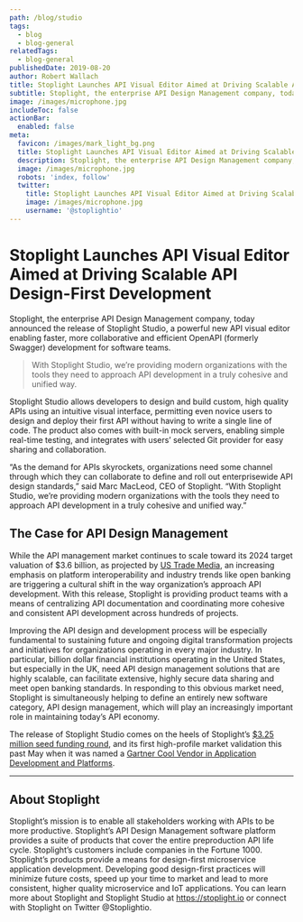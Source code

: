 ```yaml
---
path: /blog/studio
tags:
  - blog
  - blog-general
relatedTags:
  - blog-general
publishedDate: 2019-08-20
author: Robert Wallach
title: Stoplight Launches API Visual Editor Aimed at Driving Scalable API Design-First Development
subtitle: Stoplight, the enterprise API Design Management company, today announced the release of Stoplight Studio, a powerful new API visual editor.
image: /images/microphone.jpg
includeToc: false
actionBar:
  enabled: false
meta:
  favicon: /images/mark_light_bg.png
  title: Stoplight Launches API Visual Editor Aimed at Driving Scalable API Design-First Development
  description: Stoplight, the enterprise API Design Management company, today announced the release of Stoplight Studio, a powerful new API visual editor.
  image: /images/microphone.jpg
  robots: 'index, follow'
  twitter:
    title: Stoplight Launches API Visual Editor Aimed at Driving Scalable API Design-First Development
    image: /images/microphone.jpg
    username: '@stoplightio'
---
```


# Stoplight Launches API Visual Editor Aimed at Driving Scalable API Design-First Development

Stoplight, the enterprise API Design Management company, today announced the release of Stoplight Studio, a powerful new API visual editor enabling faster, more collaborative and efficient OpenAPI (formerly Swagger) development for software teams.

> With Stoplight Studio, we’re providing modern organizations with the tools they need to approach API development in a truly cohesive and unified way.

Stoplight Studio allows developers to design and build custom, high quality APIs using an intuitive visual interface, permitting even novice users to design and deploy their first API without having to write a single line of code. The product also comes with built-in mock servers, enabling simple real-time testing, and integrates with users’ selected Git provider for easy sharing and collaboration.

“As the demand for APIs skyrockets, organizations need some channel through which they can collaborate to define and roll out enterprisewide API design standards,” said Marc MacLeod, CEO of Stoplight. “With Stoplight Studio, we’re providing modern organizations with the tools they need to approach API development in a truly cohesive and unified way.”

## The Case for API Design Management

While the API management market continues to scale toward its 2024 target valuation of $3.6 billion, as projected by [US Trade Media](https://cts.businesswire.com/ct/CT?id=smartlink&url=https%3A%2F%2Fustrademedia.com%2Fapi-management-market-latest-study-explores-gigantic-growth-mulesoft-tibco-software-axway-amazon-web-services%2F&esheet=52081290&newsitemid=20190820005232&lan=en-US&anchor=US+Trade+Media&index=2&md5=062a80e23b68ea19145e85dda6ccd87e), an increasing emphasis on platform interoperability and industry trends like open banking are triggering a cultural shift in the way organization’s approach API development. With this release, Stoplight is providing product teams with a means of centralizing API documentation and coordinating more cohesive and consistent API development across hundreds of projects.

Improving the API design and development process will be especially fundamental to sustaining future and ongoing digital transformation projects and initiatives for organizations operating in every major industry. In particular, billion dollar financial institutions operating in the United States, but especially in the UK, need API design management solutions that are highly scalable, can facilitate extensive, highly secure data sharing and meet open banking standards. In responding to this obvious market need, Stoplight is simultaneously helping to define an entirely new software category, API design management, which will play an increasingly important role in maintaining today’s API economy.

The release of Stoplight Studio comes on the heels of Stoplight’s [$3.25 million seed funding round](https://cts.businesswire.com/ct/CT?id=smartlink&url=https%3A%2F%2Fwww.businesswire.com%2Fnews%2Fhome%2F20181003005211%2Fen%2FStoplight-Lands-3.25M-Seed-Funding-Lead-Evolution&esheet=52081290&newsitemid=20190820005232&lan=en-US&anchor=%243.25+million+seed+funding+round&index=3&md5=0df05767ba2b132a6f9aa7deaa48a540), and its first high-profile market validation this past May when it was named a [Gartner Cool Vendor in Application Development and Platforms](/blog/gartner-cool-vendor).

---

## About Stoplight

Stoplight’s mission is to enable all stakeholders working with APIs to be more productive. Stoplight’s API Design Management software platform provides a suite of products that cover the entire preproduction API life cycle. Stoplight’s customers include companies in the Fortune 1000. Stoplight’s products provide a means for design-first microservice application development. Developing good design-first practices will minimize future costs, speed up your time to market and lead to more consistent, higher quality microservice and IoT applications. You can learn more about Stoplight and Stoplight Studio at https://stoplight.io or connect with Stoplight on Twitter @Stoplightio.


